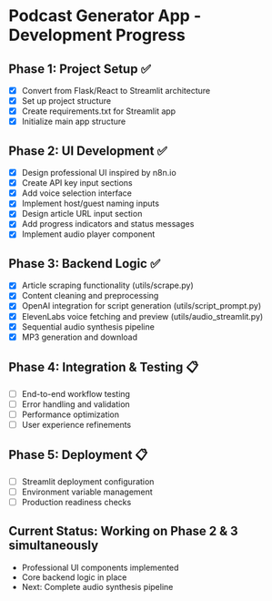 # Podcast Generator App - Development Progress

## Phase 1: Project Setup ✅
- [x] Convert from Flask/React to Streamlit architecture
- [x] Set up project structure
- [x] Create requirements.txt for Streamlit app
- [x] Initialize main app structure

## Phase 2: UI Development ✅
- [x] Design professional UI inspired by n8n.io
- [x] Create API key input sections
- [x] Add voice selection interface
- [x] Implement host/guest naming inputs
- [x] Design article URL input section
- [x] Add progress indicators and status messages
- [x] Implement audio player component

## Phase 3: Backend Logic ✅
- [x] Article scraping functionality (utils/scrape.py)
- [x] Content cleaning and preprocessing
- [x] OpenAI integration for script generation (utils/script_prompt.py)
- [x] ElevenLabs voice fetching and preview (utils/audio_streamlit.py)
- [x] Sequential audio synthesis pipeline
- [x] MP3 generation and download

## Phase 4: Integration & Testing 📋
- [ ] End-to-end workflow testing
- [ ] Error handling and validation
- [ ] Performance optimization
- [ ] User experience refinements

## Phase 5: Deployment 📋
- [ ] Streamlit deployment configuration
- [ ] Environment variable management
- [ ] Production readiness checks

## Current Status: Working on Phase 2 & 3 simultaneously
- Professional UI components implemented
- Core backend logic in place
- Next: Complete audio synthesis pipeline

